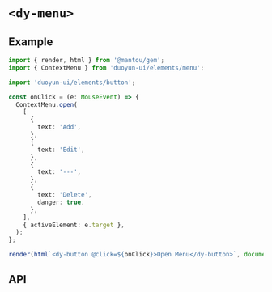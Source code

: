 # `<dy-menu>`

## Example

<gbp-sandpack dependencies="@mantou/gem, duoyun-ui">

```ts
import { render, html } from '@mantou/gem';
import { ContextMenu } from 'duoyun-ui/elements/menu';

import 'duoyun-ui/elements/button';

const onClick = (e: MouseEvent) => {
  ContextMenu.open(
    [
      {
        text: 'Add',
      },
      {
        text: 'Edit',
      },
      {
        text: '---',
      },
      {
        text: 'Delete',
        danger: true,
      },
    ],
    { activeElement: e.target },
  );
};

render(html`<dy-button @click=${onClick}>Open Menu</dy-button>`, document.getElementById('root'));
```

</gbp-sandpack>

## API

<gbp-api src="/src/elements/menu.ts"></gbp-api>
